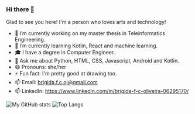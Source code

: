 ### Hi there 👋

Glad to see you here! I'm a person who loves arts and technology!
<!--
**brigida-oliveira/brigida-oliveira** is a ✨ _special_ ✨ repository because its `README.md` (this file) appears on your GitHub profile. -->

- 🔭 I’m currently working on my master thesis in Teleinformatics Engineering.
- 🌱 I’m currently learning Kotlin, React and machine learning.
- 🎓 I have a degree in Computer Engineer. 
- 💬 Ask me about Python, HTML, CSS, Javascript, Android and Kotlin.
- 😄 Pronouns: she/her
- ⚡ Fun fact: I'm pretty good at drawing too.
- 📫 Email: brigida.f.c.oj@gmail.com
- 📫 LinkedIn: https://www.linkedin.com/in/brigida-f-c-oliveira-06295170/


![My GitHub stats](https://github-readme-stats.vercel.app/api?username=brigida-oliveira&show_icons=true) ![Top Langs](https://github-readme-stats.vercel.app/api/top-langs/?username=brigida-oliveira&layout=compact)
